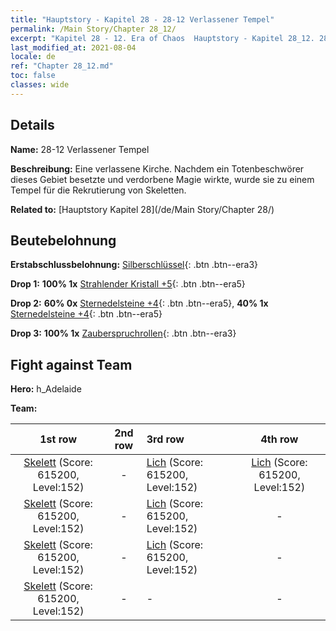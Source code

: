 ```yaml
---
title: "Hauptstory - Kapitel 28 - 28-12 Verlassener Tempel"
permalink: /Main Story/Chapter 28_12/
excerpt: "Kapitel 28 - 12. Era of Chaos  Hauptstory - Kapitel 28_12. 28-12 Verlassener Tempel"
last_modified_at: 2021-08-04
locale: de
ref: "Chapter 28_12.md"
toc: false
classes: wide
---
```


## Details

 **Name:** 28-12 Verlassener Tempel

 **Beschreibung:** Eine verlassene Kirche. Nachdem ein Totenbeschwörer dieses Gebiet besetzte und verdorbene Magie wirkte, wurde sie zu einem Tempel für die Rekrutierung von Skeletten.

 **Related to:** [Hauptstory Kapitel 28](/de/Main Story/Chapter 28/)

## Beutebelohnung

 **Erstabschlussbelohnung:** [Silberschlüssel](/ItemsDE/con_693/){: .btn .btn--era3}

 **Drop 1:** **100% 1x** [Strahlender Kristall +5](/ItemsDE/mat_101/){: .btn .btn--era5}

 **Drop 2:** **60% 0x** [Sternedelsteine +4](/ItemsDE/mat_93/){: .btn .btn--era5}, **40% 1x** [Sternedelsteine +4](/ItemsDE/mat_93/){: .btn .btn--era5}

 **Drop 3:** **100% 1x** [Zauberspruchrollen](/ItemsDE/con_694/){: .btn .btn--era3}


## Fight against Team
 **Hero:** h_Adelaide

 **Team:**


  | 1st row | 2nd row | 3rd row | 4th row |
  |:----:|:----:|:----|:----:|
  | [Skelett](/de/units/Skeleton/) (Score: 615200, Level:152)  | - | [Lich](/de/units/Lich/) (Score: 615200, Level:152)  | [Lich](/de/units/Lich/) (Score: 615200, Level:152)  |
  | [Skelett](/de/units/Skeleton/) (Score: 615200, Level:152)  | - | [Lich](/de/units/Lich/) (Score: 615200, Level:152)  | - |
  | [Skelett](/de/units/Skeleton/) (Score: 615200, Level:152)  | - | [Lich](/de/units/Lich/) (Score: 615200, Level:152)  | - |
  | [Skelett](/de/units/Skeleton/) (Score: 615200, Level:152)  | - | - | - |


